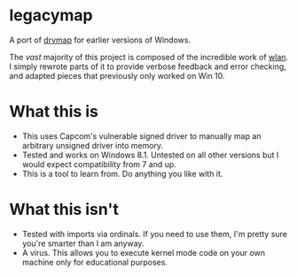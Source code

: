 # legacymap
A port of [drvmap](https://github.com/not-wlan/drvmap) for earlier versions of Windows.

The *vast* majority of this project is composed of the incredible work of [wlan](https://github.com/not-wlan). I simply rewrote parts of it to provide verbose feedback and error checking, and adapted pieces that previously only worked on Win 10.

# What this is
* This uses Capcom's vulnerable signed driver to manually map an arbitrary unsigned driver into memory.
* Tested and works on Windows 8.1. Untested on all other versions but I would expect compatibility from 7 and up.
* This is a tool to learn from. Do anything you like with it.

# What this isn't
* Tested with imports via ordinals. If you need to use them, I'm pretty sure you're smarter than I am anyway.
* A virus. This allows you to execute kernel mode code on your own machine only for educational purposes.
